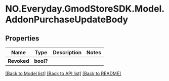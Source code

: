 # NO.Everyday.GmodStoreSDK.Model.AddonPurchaseUpdateBody
## Properties

Name | Type | Description | Notes
------------ | ------------- | ------------- | -------------
**Revoked** | **bool?** |  | 

[[Back to Model list]](../README.md#documentation-for-models) [[Back to API list]](../README.md#documentation-for-api-endpoints) [[Back to README]](../README.md)

